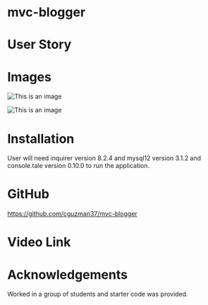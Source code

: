 # mvc-blogger


# User Story

# Images

![This is an image](/images/server-js-working.png)


![This is an image](/images/dep-emp-working.png)

# Installation

 User will need inquirer version 8.2.4 and mysql12 version 3.1.2 and console.tale version 0.10.0 to run the application.

# GitHub

https://github.com/cguzman37/mvc-blogger

# Video Link




# Acknowledgements

Worked in a group of students and starter code was provided.